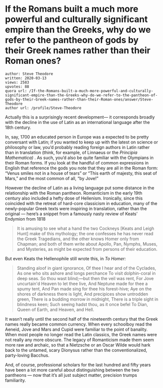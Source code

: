 # If the Romans built a much more powerful and culturally significant empire than the Greeks, why do we refer to the pantheon of gods by their Greek names rather than their Roman ones?

	author: Steve Theodore
	written: 2020-03-13
	views: 2583
	upvotes: 88
	quora url: /If-the-Romans-built-a-much-more-powerful-and-culturally-significant-empire-than-the-Greeks-why-do-we-refer-to-the-pantheon-of-gods-by-their-Greek-names-rather-than-their-Roman-ones/answer/Steve-Theodore
	author url: /profile/Steve-Theodore


Actually this is a surprisingly recent development— it corresponds broadly with the decline in the use of Latin as an international language after the 18th century.

In, say, 1700 an educated person in Europe was a expected to be pretty conversant with Latin; if you wanted to keep up with the latest on science or philosophy or law, you’d probably reading foreign authors in Latin rather than in translation (think, for example, of Linnaeus or the _Principia Mathematica)_ . As such, you’d also be quite familiar with the Olympians in their Roman forms. If you look at the handful of common expressions in English that reference the gods you note that they are all in the Roman form: “Venus smiles not in a house of tears” or “This earth of majesty, this seat of Mars,” and the most common of all, “by Jove!”

However the decline of Latin as a living language put some distance in the relationship with the Roman pantheon. Romanticism in the early 19th century also included a hefty dose of Hellenism. Ironically, since this coincided with the retreat of hard-core classicism in education, many of the newly-popular Greek texts were inspiring in translation, rather than the original — here’s a snippet from a famously nasty review of Keats’ Endymion from 1818

> It is amusing to see what a hand the two Cockneys [Keats and Leigh Hunt] make of this mythology; the one confesses he has never read the Greek Tragedians, and the other knows Homer only from Chapman; and both of them write about Apollo, Pan, Nymphs, Muses, and Mysteries, as might be expected from persons of their education.

But even Keats the Hellenophile still wrote this, in _To Homer:_ 

> Standing aloof in giant ignorance,
 Of thee I hear and of the Cyclades,
As one who sits ashore and longs perchance
 To visit dolphin-coral in deep seas.
So thou wast blind;—but then the veil was rent,
 For Jove uncurtain'd Heaven to let thee live,
And Neptune made for thee a spumy tent,
 And Pan made sing for thee his forest-hive;
Aye on the shores of darkness there is light,
 And precipices show untrodden green,
There is a budding morrow in midnight,
 There is a triple sight in blindness keen;
Such seeing hadst thou, as it once befel
To Dian, Queen of Earth, and Heaven, and Hell.

It wasn’t really until the second half of the nineteenth century that the Greek names really became common currency. When every schoolboy read the Aeneid, Jove and Mars and Cupid were familiar to the point of banality. When most people no longer read the Latin classics, the Greek names were not really any more obscure. The legacy of Romanticism made them seem more raw and archaic, so that a Nietzsche or an Oscar Wilde would hark back to the untamed, scary Dionysus rather than the conventionalized, party-loving Bacchus.

And, of course, professional scholars for the last hundred and fifty years have been a lot more careful about distinguishing between the two pantheons — now that it’s all just subject matter, precision trumps familiarity.

